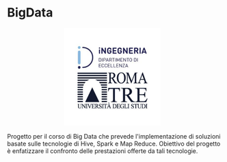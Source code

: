 # BigData


<div align="center">
           <img width="45%" src="Image/uGOy9YQG_400x400.jpg" alt="About screen" title="About screen"</img>
           <img height="0" width="8px">
</div>

Progetto per il corso di Big Data che prevede l'implementazione di soluzioni basate sulle tecnologie di Hive, Spark e Map Reduce.
Obiettivo del progetto è enfatizzare il confronto delle prestazioni offerte da tali tecnologie. 



